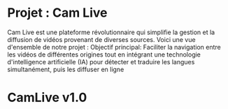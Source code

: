 # Projet : Cam Live
Cam Live est une plateforme révolutionnaire qui simplifie la gestion et la diffusion de vidéos provenant de diverses sources. Voici une vue d'ensemble de notre projet :
Objectif principal:
Faciliter la navigation entre les vidéos de différentes origines tout en intégrant une technologie d'intelligence artificielle (IA) pour détecter et traduire les langues simultanément, puis les diffuser en ligne
# CamLive v1.0